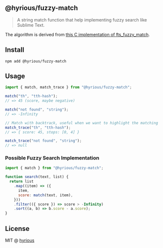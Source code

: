 ## @hyrious/fuzzy-match

> A string match function that help implementing fuzzy search like Sublime Text.

The algorithm is derived from [this C implementation of fts_fuzzy_match](https://github.com/tajmone/fuzzy-search/tree/master/fts_fuzzy_match/0.2.0/c).

## Install

```
npm add @hyrious/fuzzy-match
```

## Usage

```js
import { match, match_trace } from "@hyrious/fuzzy-match";

match("th", "tth-hash");
// => 45 (score, maybe negative)

match("not found", "string");
// => -Infinity

// Match with backtrack, useful when we want to highlight the matching chars.
match_trace("th", "tth-hash");
// => { score: 45, stops: [0, 4] }

match_trace("not found", "string");
// => null
```

### Possible Fuzzy Search Implementation

```js
import { match } from "@hyrious/fuzzy-match";

function search(text, list) {
  return list
    .map((item) => ({
      item,
      score: match(text, item),
    }))
    .filter(({ score }) => score > -Infinity)
    .sort((a, b) => b.score - a.score);
}
```

## License

MIT @ [hyrious](https://github.com/hyrious)
